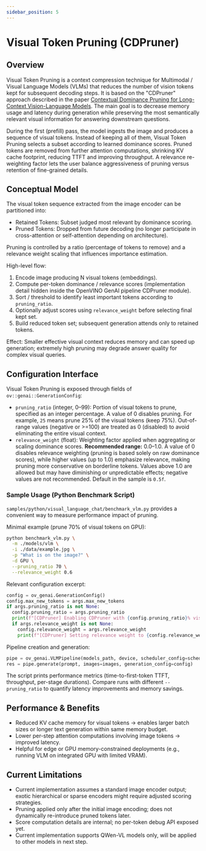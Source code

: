 ```yaml
---
sidebar_position: 5
---
```


# Visual Token Pruning (CDPruner)

## Overview
Visual Token Pruning is a context compression technique for Multimodal / Visual Language Models (VLMs) that reduces the number of vision tokens kept for subsequent decoding steps. It is based on the "CDPruner" approach described in the paper [Contextual Dominance Pruning for Long-Context Vision-Language Models](https://arxiv.org/pdf/2506.10967). The main goal is to decrease memory usage and latency during generation while preserving the most semantically relevant visual information for answering downstream questions.

During the first (prefill) pass, the model ingests the image and produces a sequence of visual tokens. Instead of keeping all of them, Visual Token Pruning selects a subset according to learned dominance scores. Pruned tokens are removed from further attention computations, shrinking KV cache footprint, reducing TTFT and improving throughput. A relevance re-weighting factor lets the user balance aggressiveness of pruning versus retention of fine-grained details.

## Conceptual Model
The visual token sequence extracted from the image encoder can be partitioned into:

* Retained Tokens: Subset judged most relevant by dominance scoring.
* Pruned Tokens: Dropped from future decoding (no longer participate in cross-attention or self-attention depending on architecture).

Pruning is controlled by a ratio (percentage of tokens to remove) and a relevance weight scaling that influences importance estimation.

High-level flow:
1. Encode image producing N visual tokens (embeddings).
2. Compute per-token dominance / relevance scores (implementation detail hidden inside the OpenVINO GenAI pipeline CDPruner module).
3. Sort / threshold to identify least important tokens according to `pruning_ratio`.
4. Optionally adjust scores using `relevance_weight` before selecting final kept set.
5. Build reduced token set; subsequent generation attends only to retained tokens.

Effect: Smaller effective visual context reduces memory and can speed up generation; extremely high pruning may degrade answer quality for complex visual queries.

## Configuration Interface
Visual Token Pruning is exposed through fields of `ov::genai::GenerationConfig`:

* `pruning_ratio` (integer, 0–99): Portion of visual tokens to prune, specified as an integer percentage. A value of 0 disables pruning. For example, `25` means prune 25% of the visual tokens (keep 75%). Out-of-range values (negative or >=100) are treated as 0 (disabled) to avoid eliminating the entire visual context.
* `relevance_weight` (float): Weighting factor applied when aggregating or scaling dominance scores. **Recommended range:** 0.0–1.0. A value of 0 disables relevance weighting (pruning is based solely on raw dominance scores), while higher values (up to 1.0) emphasize relevance, making pruning more conservative on borderline tokens. Values above 1.0 are allowed but may have diminishing or unpredictable effects; negative values are not recommended. Default in the sample is `0.5f`.

### Sample Usage (Python Benchmark Script)
`samples/python/visual_language_chat/benchmark_vlm.py` provides a convenient way to measure performance impact of pruning.

Minimal example (prune 70% of visual tokens on GPU):
```bash
python benchmark_vlm.py \
  -m ./models/vlm \
  -i ./data/example.jpg \
  -p "What is on the image?" \
  -d GPU \
  --pruning_ratio 70 \
  --relevance_weight 0.6
```

Relevant configuration excerpt:
```python
config = ov_genai.GenerationConfig()
config.max_new_tokens = args.max_new_tokens
if args.pruning_ratio is not None:
  config.pruning_ratio = args.pruning_ratio
  print(f"[CDPruner] Enabling CDPruner with {config.pruning_ratio}% visual token pruning")
  if args.relevance_weight is not None:
    config.relevance_weight = args.relevance_weight
    print(f"[CDPruner] Setting relevance weight to {config.relevance_weight}")
```

Pipeline creation and generation:
```python
pipe = ov_genai.VLMPipeline(models_path, device, scheduler_config=scheduler_config)
res = pipe.generate(prompt, images=images, generation_config=config)
```

The script prints performance metrics (time-to-first-token TTFT, throughput, per-stage durations). Compare runs with different `--pruning_ratio` to quantify latency improvements and memory savings.

## Performance & Benefits
* Reduced KV cache memory for visual tokens -> enables larger batch sizes or longer text generation within same memory budget.
* Lower per-step attention computations involving image tokens -> improved latency.
* Helpful for edge or GPU memory-constrained deployments (e.g., running VLM on integrated GPU with limited VRAM).

## Current Limitations
* Current implementation assumes a standard image encoder output; exotic hierarchical or sparse encoders might require adjusted scoring strategies.
* Pruning applied only after the initial image encoding; does not dynamically re-introduce pruned tokens later.
* Score computation details are internal; no per-token debug API exposed yet.
* Current implementation supports QWen-VL models only, will be applied to other models in next step.